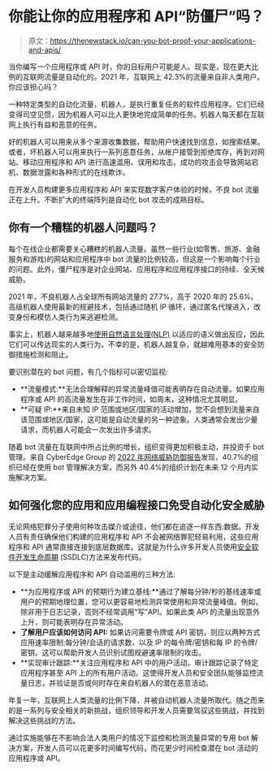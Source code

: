 # 你能让你的应用程序和 API“防僵尸”吗？

> 原文：<https://thenewstack.io/can-you-bot-proof-your-applications-and-apis/>

当你编写一个应用程序或 API 时，你的目标用户可能是人。现实是，现在更大比例的互联网流量是自动化的。2021 年，互联网上 42.3%的流量来自非人类用户。你应该担心吗？

一种特定类型的自动化流量，机器人，是执行重复任务的软件应用程序。它们已经变得司空见惯，因为机器人可以比人更快地完成简单的任务。机器人每天都在互联网上执行有益和恶意的任务。

好的机器人可以用来从多个来源收集数据，帮助用户快速找到信息，如搜索结果。或者，坏机器人可以用来执行一系列恶意任务，从帐户接管到拒绝库存，再到对网站、移动应用程序和 API 进行高速滥用、误用和攻击。成功的攻击会导致网站宕机、数据泄露和各种形式的在线欺诈。

在开发人员构建更多应用程序和 API 来实现数字客户体验的时候，不良 bot 流量正在上升。不断扩大的终端阵列是自动化 bot 攻击的成熟目标。

## 你有一个糟糕的机器人问题吗？

每个在线企业都需要关心糟糕的机器人流量。虽然一些行业(如零售、旅游、金融服务和游戏)的网站和应用程序中 bot 流量的比例较高，但这是一个影响每个行业的问题。此外，僵尸程序是对企业网站、应用程序和应用程序接口的持续、全天候威胁。

2021 年，不良机器人占全球所有网站流量的 27.7%，高于 2020 年的 25.6%。高级机器人使用最新的规避技术，包括通过随机 IP 循环，通过匿名代理进入，改变身份和模仿人类行为来逃避检测。

事实上，机器人越来越多地[使用自然语言处理(NLP)](https://thenewstack.io/theyre-among-us-malicious-bots-hide-using-nlp-and-ai/) 以适应的语义做出反应，因此它们可以传达现实的人类行为。不幸的是，机器人越复杂，就越难用基本的安全防御措施检测和阻止。

要识别潜在的 bot 问题，有几个指标可以密切监视:

*   **流量模式:**无法合理解释的异常流量峰值可能表明存在自动流量。如果应用程序或 API 的高流量发生在非工作时间，如周末，这种情况尤其明显。
*   **可疑 IP:**来自未知 IP 范围或地区/国家的活动增加，您不会想到流量来自该范围或地区/国家，这可能是自动流量的另一种迹象。人类通常会发出少量请求，而机器人可能会一次发出许多请求。

随着 bot 流量在互联网中所占比例的增长，组织变得更加积极主动，并投资于 bot 管理。来自 CyberEdge Group 的 [2022 年网络威胁防御报告](https://www.imperva.com/resources/resource-library/reports/cyberedge-2022-cdr-report/)发现，40.7%的组织已经在使用 bot 管理解决方案，而另外 40.4%的组织计划在未来 12 个月内实施解决方案。

## **如何强化您的应用和应用编程接口免受自动化安全威胁**

无论网络犯罪分子使用何种攻击媒介或途径，他们都在追逐一样东西:数据。开发人员有责任确保他们构建的应用程序和 API 不会被网络罪犯轻易利用，这些应用程序和 API 通常直接连接到底层数据库。这就是为什么许多开发人员使用[安全软件开发生命周期](https://thenewstack.io/embedding-security-into-development-its-as-easy-as-ssdlc/) (SSDLC)方法来发布代码。

以下是主动缓解应用程序和 API 自动滥用的三种方法:

*   **为应用程序或 API 的预期行为建立基线:**通过了解每分钟/秒的基线速率或用户的预期地理位置，您可以更容易地检测异常使用和异常流量峰值。例如，除非用于日志记录，否则不经常调用“写”API。如果此类 API 的流量出现意外上升，则可能表明存在异常活动。
*   **了解用户应该如何访问 API:** 如果访问需要令牌或 API 密钥，则应以两种方式应用速率限制:每分钟/会话的请求数，以及 IP 的每令牌/密钥和每 IP 的令牌/密钥。这可以帮助开发人员识别试图规避速率限制的攻击。
*   **实现审计跟踪:**关注应用程序和 API 中的用户活动。审计跟踪记录了特定应用程序甚至 API 上的所有用户活动。这使得开发人员和安全团队能够监控流量日志，并验证是否或何时存在来自机器人的潜在恶意活动。

年复一年，互联网上人类流量的比例下降，并被自动机器人流量所取代。随之而来的是一系列与安全相关的新挑战，组织领导和开发人员需要驾驭这些挑战，并找到解决这些挑战的方法。

通过实施能够在不影响合法人类用户的情况下监控和检测流量异常的专用 bot 解决方案，开发人员可以花更多时间编写代码，而花更少时间检查潜在 bot 活动的应用程序或 API。

<svg xmlns:xlink="http://www.w3.org/1999/xlink" viewBox="0 0 68 31" version="1.1"><title>Group</title> <desc>Created with Sketch.</desc></svg>